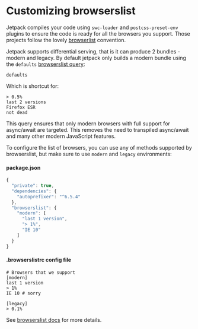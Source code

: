 # Customizing browserslist

Jetpack compiles your code using `swc-loader` and `postcss-preset-env` plugins to ensure the code is ready for all the browsers you support. Those projects follow the lovely [browserlist](https://github.com/browserslist/browserslist) convention.

Jetpack supports differential serving, that is it can produce 2 bundles - modern and legacy. By default jetpack only builds a modern bundle using the `defaults` [browserslist query](https://browsersl.ist/#q=defaults):

```
defaults
```

Which is shortcut for:

```
> 0.5%
last 2 versions
Firefox ESR
not dead
```

This query ensures that only modern browsers with full support for async/await are targeted. This removes the need to transpiled async/await and many other modern JavaScript features.

To configure the list of browsers, you can use any of methods supported by browserslist, but make sure to use `modern` and `legacy` environments:

#### package.json

```js
{
  "private": true,
  "dependencies": {
    "autoprefixer": "^6.5.4"
  },
  "browserslist": {
    "modern": [
      "last 1 version",
      "> 1%",
      "IE 10"
    ]
  }
}
```

#### .browserslistrc config file

```
# Browsers that we support
[modern]
last 1 version
> 1%
IE 10 # sorry

[legacy]
> 0.1%
```

See [browserslist docs](https://github.com/browserslist/browserslist) for more details.
